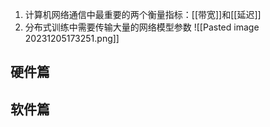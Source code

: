 1. 计算机网络通信中最重要的两个衡量指标：[[带宽]]和[[延迟]]
2. 分布式训练中需要传输大量的网络模型参数
![[Pasted image 20231205173251.png]]

## 硬件篇

## 软件篇